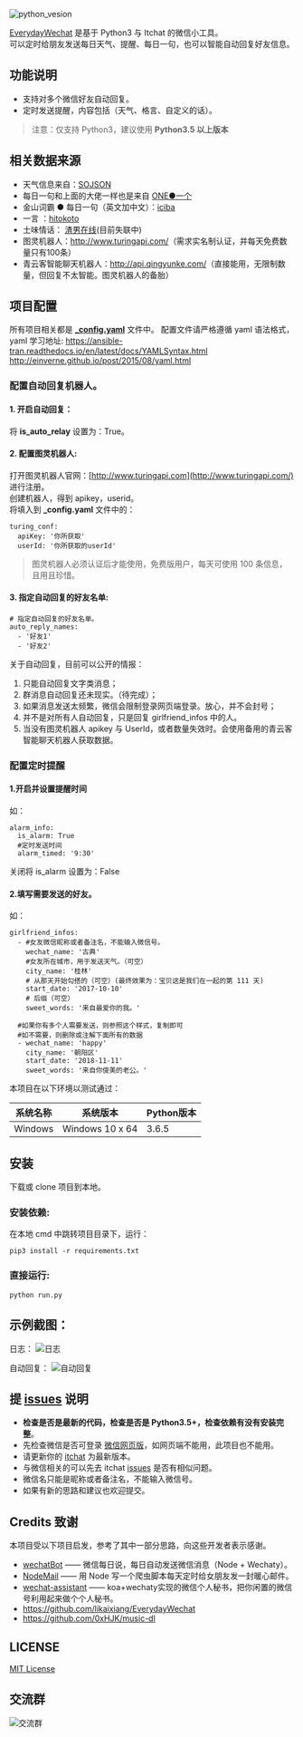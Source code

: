 ![python_vesion](https://img.shields.io/badge/Python%20-%3E%3D%203.5-green.svg)  

[EverydayWechat](https://github.com/sfyc23/EverydayWechat) 是基于 Python3 与 Itchat 的微信小工具。  
可以定时给朋友发送每日天气、提醒、每日一句，也可以智能自动回复好友信息。




## 功能说明

- 支持对多个微信好友自动回复。
- 定时发送提醒，内容包括（天气、格言、自定义的话）。

> 注意：仅支持 Python3，建议使用 **Python3.5 以上版本**

## 相关数据来源

- 天气信息来自：[SOJSON](https://www.sojson.com/blog/305.html) 
- 每日一句和上面的大佬一样也是来自 [ONE●一个](http://wufazhuce.com/)
- 金山词霸 ● 每日一句（英文加中文）：[iciba](http://open.iciba.com/?c=api)
- 一言 ：[hitokoto](https://hitokoto.cn/)
- 土味情话： [渣男在线](https://www.v2ex.com/t/569853)(目前失联中)
- 图灵机器人：<http://www.turingapi.com/>（需求实名制认证，并每天免费数量只有100条）
- 青云客智能聊天机器人：<http://api.qingyunke.com/>（直接能用，无限制数量，但回复不太智能。图灵机器人的备胎）

## 项目配置
所有项目相关都是 **[_config.yaml](https://github.com/sfyc23/EverydayWechat/blob/master/_config.yaml)** 文件中。
配置文件请严格遵循 yaml 语法格式，yaml 学习地址:
https://ansible-tran.readthedocs.io/en/latest/docs/YAMLSyntax.html
http://einverne.github.io/post/2015/08/yaml.html

### 配置自动回复机器人。

#### 1. 开启自动回复：
将 **is_auto_relay** 设置为：True。
#### 2. 配置图灵机器人:
打开图灵机器人官网：[http://www.turingapi.com](http://www.turingapi.com/) 进行注册。  
创建机器人，得到 apikey，userid。  
将填入到 **_config.yaml** 文件中的：
```
turing_conf:
  apiKey: '你所获取'
  userId: '你所获取的userId'
```
> 图灵机器人必须认证后才能使用，免费版用户，每天可使用 100 条信息，且用且珍惜。

#### 3. 指定自动回复的好友名单:
```
# 指定自动回复的好友名单。
auto_reply_names:
  - '好友1'
  - '好友2'
```

关于自动回复，目前可以公开的情报：
1. 只能自动回复文字类消息；
3. 群消息自动回复还未现实。（待完成）；
4. 如果消息发送太频繁，微信会限制登录网页端登录。放心，并不会封号；
5. 并不是对所有人自动回复，只是回复 girlfriend_infos 中的人。
6. 当没有图灵机器人 apikey 与 UserId，或者数量失效时。会使用备用的青云客智能聊天机器人获取数据。

### 配置定时提醒
#### 1.开启并设置提醒时间
如：
```
alarm_info:
  is_alarm: True
  #定时发送时间
  alarm_timed: '9:30'
```
关闭将 is_alarm 设置为：False

#### 2.填写需要发送的好友。
如：
```
girlfriend_infos:
  - #女友微信昵称或者备注名，不能输入微信号。
    wechat_name: '古典'
    #女友所在城市，用于发送天气。（可空）
    city_name: '桂林'
    # 从那天开始勾搭的（可空）(最终效果为：宝贝这是我们在一起的第 111 天)
    start_date: '2017-10-10'
    # 后缀（可空）
    sweet_words: '来自最爱你的我。'

  #如果你有多个人需要发送，则参照这个样式，复制即可
  #如不需要，则删除或注解下面所有的数据
  - wechat_name: 'happy'
    city_name: '朝阳区'
    start_date: '2018-11-11'
    sweet_words: '来自你俊美的老公。'
```



本项目在以下环境以测试通过：

| 系统名称 | 系统版本       | Python版本 |
| -------- | -------------- | ---------- |
| Windows  | Windows 10 x 64 | 3.6.5      |


## 安装

下载或 clone 项目到本地。  

### 安装依赖:
在本地 cmd 中跳转项目目录下，运行：
```
pip3 install -r requirements.txt
```

### 直接运行:
```
python run.py
```

## 示例截图：

日志：
![日志](https://raw.githubusercontent.com/sfyc23/image/master/vlog/20190613171703.png)

自动回复：
![自动回复](https://raw.githubusercontent.com/sfyc23/image/master/vlog/20190613162524.png)

## 提 [issues](https://github.com/sfyc23/EverydayWechat/issues) 说明

- **检查是否是最新的代码，检查是否是 Python3.5+，检查依赖有没有安装完整**。
- 先检查微信是否可登录 [微信网页版](https://wx.qq.com/)，如网页端不能用，此项目也不能用。
- 请更新你的 [itchat](https://github.com/littlecodersh/ItChat) 为最新版本。
- 与微信相关的可以先去 itchat [issues](https://github.com/littlecodersh/ItChat/issues) 是否有相似问题。
- 微信名只能是昵称或者备注名，不能输入微信号。
- 如果有新的思路和建议也欢迎提交。


## Credits 致谢

本项目受以下项目启发，参考了其中一部分思路，向这些开发者表示感谢。

- [wechatBot](https://github.com/gengchen528/wechatBot) —— 微信每日说，每日自动发送微信消息（Node + Wechaty）。  
- [NodeMail](https://github.com/Vincedream/NodeMail) —— 用 Node 写一个爬虫脚本每天定时给女朋友发一封暖心邮件。  
- [wechat-assistant](https://github.com/gengchen528/wechat-assistant) —— koa+wechaty实现的微信个人秘书，把你闲置的微信号利用起来做个个人秘书。
- <https://github.com/likaixiang/EverydayWechat>
- <https://github.com/0xHJK/music-dl>

## LICENSE
[MIT License](https://github.com/sfyc23/EverydayWechat/blob/master/LICENSE)

## 交流群

![交流群](https://raw.githubusercontent.com/sfyc23/image/master/vlog/20190613173641.jpg)